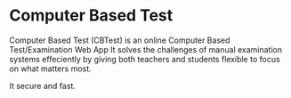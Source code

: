 # Computer Based Test

Computer Based Test (CBTest) is an online Computer Based Test/Examination Web App
It solves the challenges of manual examination systems effeciently by giving both
teachers and students flexible to focus on what matters most.

It secure and fast.
